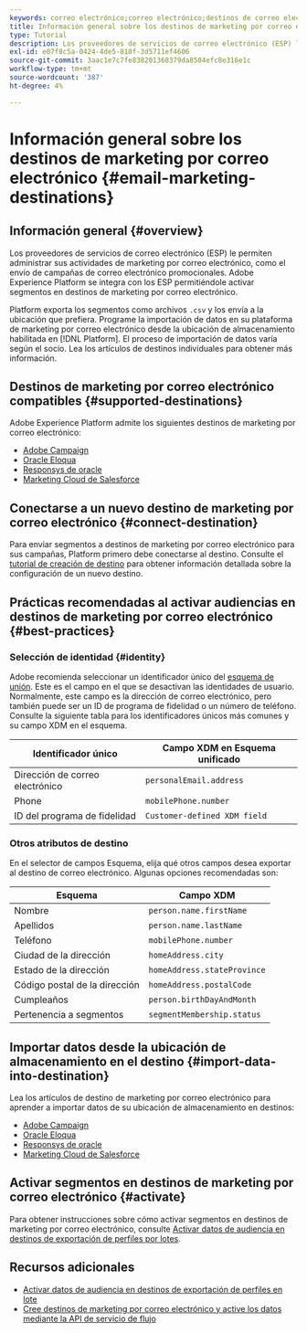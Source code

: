```yaml
---
keywords: correo electrónico;correo electrónico;destinos de correo electrónico
title: Información general sobre los destinos de marketing por correo electrónico
type: Tutorial
description: Los proveedores de servicios de correo electrónico (ESP) le permiten administrar sus actividades de marketing por correo electrónico, como por ejemplo el envío de campañas de correo electrónico promocionales.
exl-id: e07f8c5a-0424-4de5-810f-3d5711ef4606
source-git-commit: 3aac1e7c7fe838201368379da8504efc8e316e1c
workflow-type: tm+mt
source-wordcount: '387'
ht-degree: 4%

---
```


# Información general sobre los destinos de marketing por correo electrónico {#email-marketing-destinations}

## Información general {#overview}

Los proveedores de servicios de correo electrónico (ESP) le permiten administrar sus actividades de marketing por correo electrónico, como el envío de campañas de correo electrónico promocionales. Adobe Experience Platform se integra con los ESP permitiéndole activar segmentos en destinos de marketing por correo electrónico.

Platform exporta los segmentos como archivos `.csv` y los envía a la ubicación que prefiera. Programe la importación de datos en su plataforma de marketing por correo electrónico desde la ubicación de almacenamiento habilitada en [!DNL Platform]. El proceso de importación de datos varía según el socio. Lea los artículos de destinos individuales para obtener más información.

## Destinos de marketing por correo electrónico compatibles {#supported-destinations}

Adobe Experience Platform admite los siguientes destinos de marketing por correo electrónico:

* [Adobe Campaign](adobe-campaign.md)
* [Oracle Eloqua](oracle-eloqua.md)
* [Responsys de oracle](oracle-responsys.md)
* [Marketing Cloud de Salesforce](salesforce-marketing-cloud.md)

## Conectarse a un nuevo destino de marketing por correo electrónico {#connect-destination}

Para enviar segmentos a destinos de marketing por correo electrónico para sus campañas, Platform primero debe conectarse al destino. Consulte el [tutorial de creación de destino](../../ui/connect-destination.md) para obtener información detallada sobre la configuración de un nuevo destino.

## Prácticas recomendadas al activar audiencias en destinos de marketing por correo electrónico {#best-practices}

### Selección de identidad {#identity}

Adobe recomienda seleccionar un identificador único del [esquema de unión](../../../profile/home.md#profile-fragments-and-union-schemas). Este es el campo en el que se desactivan las identidades de usuario. Normalmente, este campo es la dirección de correo electrónico, pero también puede ser un ID de programa de fidelidad o un número de teléfono. Consulte la siguiente tabla para los identificadores únicos más comunes y su campo XDM en el esquema.

| Identificador único | Campo XDM en Esquema unificado |
|----------------- | ---------------------------|
| Dirección de correo electrónico | `personalEmail.address` |
| Phone | `mobilePhone.number` |
| ID del programa de fidelidad | `Customer-defined XDM field` |

### Otros atributos de destino

En el selector de campos Esquema, elija qué otros campos desea exportar al destino de correo electrónico. Algunas opciones recomendadas son:

| Esquema | Campo XDM |
|------ | ---------|
| Nombre | `person.name.firstName` |
| Apellidos | `person.name.lastName` |
| Teléfono | `mobilePhone.number` |
| Ciudad de la dirección | `homeAddress.city` |
| Estado de la dirección | `homeAddress.stateProvince` |
| Código postal de la dirección | `homeAddress.postalCode` |
| Cumpleaños | `person.birthDayAndMonth` |
| Pertenencia a segmentos | `segmentMembership.status` |

## Importar datos desde la ubicación de almacenamiento en el destino {#import-data-into-destination}

Lea los artículos de destino de marketing por correo electrónico para aprender a importar datos de su ubicación de almacenamiento en destinos:

* [Adobe Campaign](adobe-campaign.md)
* [Oracle Eloqua](oracle-eloqua.md)
* [Responsys de oracle](oracle-responsys.md)
* [Marketing Cloud de Salesforce](salesforce-marketing-cloud.md)

## Activar segmentos en destinos de marketing por correo electrónico {#activate}

Para obtener instrucciones sobre cómo activar segmentos en destinos de marketing por correo electrónico, consulte [Activar datos de audiencia en destinos de exportación de perfiles por lotes](../../ui/activate-batch-profile-destinations.md).

## Recursos adicionales

* [Activar datos de audiencia en destinos de exportación de perfiles en lote](../../ui/activate-batch-profile-destinations.md)
* [Cree destinos de marketing por correo electrónico y active los datos mediante la API de servicio de flujo](../../api/email-marketing.md)
